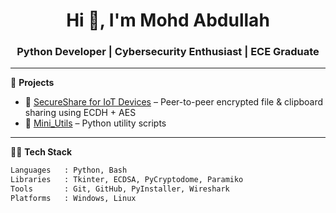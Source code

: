 <h1 align="center">Hi 👋, I'm Mohd Abdullah</h1>
<h3 align="center">Python Developer | Cybersecurity Enthusiast | ECE Graduate</h3>

---

🚀 **Projects**
- 🔐 [SecureShare for IoT Devices](https://github.com/mohdabdullah0312/SecureShare) – Peer-to-peer encrypted file & clipboard sharing using ECDH + AES
- 🧰 [Mini_Utils](https://github.com/mohdabdullah0312/Mini_Utils) – Python utility scripts

---

🧑‍💻 **Tech Stack**
```bash
Languages   : Python, Bash
Libraries   : Tkinter, ECDSA, PyCryptodome, Paramiko
Tools       : Git, GitHub, PyInstaller, Wireshark
Platforms   : Windows, Linux
